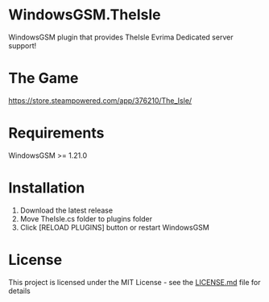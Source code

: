 # WindowsGSM.TheIsle
WindowsGSM plugin that provides TheIsle Evrima Dedicated server support!

# The Game
https://store.steampowered.com/app/376210/The_Isle/

# Requirements
WindowsGSM >= 1.21.0

# Installation
  1. Download the latest release
  2. Move TheIsle.cs folder to plugins folder
  3. Click [RELOAD PLUGINS] button or restart WindowsGSM

# License
This project is licensed under the MIT License - see the <a href="https://github.com/dkdue/WindowsGSM.TheIsle/blob/main/LICENSE">LICENSE.md</a> file for details
